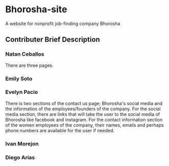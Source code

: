 # Bhorosha-site
A website for nonprofit job-finding company Bhorosha

## Contributer Brief Description

### Natan Ceballos

There are three pages. 

### Emily Soto

### Evelyn Pacio
There is two sections of the contact us page; Bhorosha's social media and the information of the employees/founders of the company.
For the social media section, there are links that will take the user to the social media of Bhorosha like facebook and instagram. 
For the contact information section of the women employees of the company, their names, emails and perhaps phone numbers are available for the user if needed. 

### Ivan Morejon

### Diego Arias
